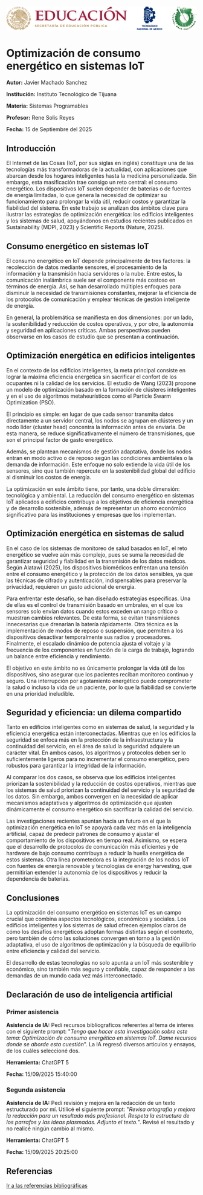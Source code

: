 ![ITT Wallpaper](recursos/wallpaper_itt.png)
# Optimización de consumo energético en sistemas IoT
**Autor:** Javier Machado Sanchez
  
**Institución:** Instituto Tecnológico de Tijuana
  
**Materia:** Sistemas Programables
  
**Profesor:** Rene Solis Reyes
  
**Fecha:** 15 de Septiembre del 2025
## Introducción
El Internet de las Cosas (IoT, por sus siglas en inglés) constituye una de las tecnologías más transformadoras de la actualidad, con aplicaciones que abarcan desde los hogares inteligentes hasta la medicina personalizada. Sin embargo, esta masificación trae consigo un reto central: el consumo energético. Los dispositivos IoT suelen depender de baterías o de fuentes de energía limitadas, lo que genera la necesidad de optimizar su funcionamiento para prolongar la vida útil, reducir costos y garantizar la fiabilidad del sistema. En este trabajo se analizan dos ámbitos clave para ilustrar las estrategias de optimización energética: los edificios inteligentes y los sistemas de salud, apoyándonos en estudios recientes publicados en Sustainability (MDPI, 2023) y Scientific Reports (Nature, 2025).
## Consumo energético en sistemas IoT
El consumo energético en IoT depende principalmente de tres factores: la recolección de datos mediante sensores, el procesamiento de la información y la transmisión hacia servidores o la nube. Entre estos, la comunicación inalámbrica suele ser el componente más costoso en términos de energía. Así, se han desarrollado múltiples enfoques para disminuir la necesidad de transmisiones constantes, mejorar la eficiencia de los protocolos de comunicación y emplear técnicas de gestión inteligente de energía.  
  
En general, la problemática se manifiesta en dos dimensiones: por un lado, la sostenibilidad y reducción de costos operativos, y por otro, la autonomía y seguridad en aplicaciones críticas. Ambas perspectivas pueden observarse en los casos de estudio que se presentan a continuación.
## Optimización energética en edificios inteligentes
En el contexto de los edificios inteligentes, la meta principal consiste en lograr la máxima eficiencia energética sin sacrificar el confort de los ocupantes ni la calidad de los servicios. El estudio de Wang (2023) propone un modelo de optimización basado en la formación de clústeres inteligentes y en el uso de algoritmos metaheurísticos como el Particle Swarm Optimization (PSO).  
  
El principio es simple: en lugar de que cada sensor transmita datos directamente a un servidor central, los nodos se agrupan en clústeres y un nodo líder (cluster head) concentra la información antes de enviarla. De esta manera, se reduce significativamente el número de transmisiones, que son el principal factor de gasto energético.
  
Además, se plantean mecanismos de gestión adaptativa, donde los nodos entran en modo activo o de reposo según las condiciones ambientales o la demanda de información. Este enfoque no solo extiende la vida útil de los sensores, sino que también repercute en la sostenibilidad global del edificio al disminuir los costos de energía.
  
La optimización en este ámbito tiene, por tanto, una doble dimensión: tecnológica y ambiental. La reducción del consumo energético en sistemas IoT aplicados a edificios contribuye a los objetivos de eficiencia energética y de desarrollo sostenible, además de representar un ahorro económico significativo para las instituciones y empresas que los implementan.
## Optimización energética en sistemas de salud
En el caso de los sistemas de monitoreo de salud basados en IoT, el reto energético se vuelve aún más complejo, pues se suma la necesidad de garantizar seguridad y fiabilidad en la transmisión de los datos médicos. Según Alatawi (2025), los dispositivos biomédicos enfrentan una tensión entre el consumo energético y la protección de los datos sensibles, ya que las técnicas de cifrado y autenticación, indispensables para preservar la privacidad, requieren un gasto adicional de energía.
  
Para enfrentar este desafío, se han diseñado estrategias específicas. Una de ellas es el control de transmisión basado en umbrales, en el que los sensores solo envían datos cuando estos exceden un rango crítico o muestran cambios relevantes. De esta forma, se evitan transmisiones innecesarias que drenarían la batería rápidamente. Otra técnica es la implementación de modos de reposo o suspensión, que permiten a los dispositivos desactivar temporalmente sus radios y procesadores. Finalmente, el escalado dinámico de potencia ajusta el voltaje y la frecuencia de los componentes en función de la carga de trabajo, logrando un balance entre eficiencia y rendimiento.
  
El objetivo en este ámbito no es únicamente prolongar la vida útil de los dispositivos, sino asegurar que los pacientes reciban monitoreo continuo y seguro. Una interrupción por agotamiento energético puede comprometer la salud o incluso la vida de un paciente, por lo que la fiabilidad se convierte en una prioridad ineludible.
## Seguridad y eficiencia: un dilema compartido
Tanto en edificios inteligentes como en sistemas de salud, la seguridad y la eficiencia energética están interconectadas. Mientras que en los edificios la seguridad se enfoca más en la protección de la infraestructura y la continuidad del servicio, en el área de salud la seguridad adquiere un carácter vital. En ambos casos, los algoritmos y protocolos deben ser lo suficientemente ligeros para no incrementar el consumo energético, pero robustos para garantizar la integridad de la información.
  
Al comparar los dos casos, se observa que los edificios inteligentes priorizan la sostenibilidad y la reducción de costos operativos, mientras que los sistemas de salud priorizan la continuidad del servicio y la seguridad de los datos. Sin embargo, ambos convergen en la necesidad de aplicar mecanismos adaptativos y algoritmos de optimización que ajusten dinámicamente el consumo energético sin sacrificar la calidad del servicio.
  
Las investigaciones recientes apuntan hacia un futuro en el que la optimización energética en IoT se apoyará cada vez más en la inteligencia artificial, capaz de predecir patrones de consumo y ajustar el comportamiento de los dispositivos en tiempo real. Asimismo, se espera que el desarrollo de protocolos de comunicación más eficientes y de hardware de bajo consumo contribuya a reducir la huella energética de estos sistemas. Otra línea prometedora es la integración de los nodos IoT con fuentes de energía renovable y tecnologías de energy harvesting, que permitirían extender la autonomía de los dispositivos y reducir la dependencia de baterías.
## Conclusiones
La optimización del consumo energético en sistemas IoT es un campo crucial que combina aspectos tecnológicos, económicos y sociales. Los edificios inteligentes y los sistemas de salud ofrecen ejemplos claros de cómo los desafíos energéticos adoptan formas distintas según el contexto, pero también de cómo las soluciones convergen en torno a la gestión adaptativa, el uso de algoritmos de optimización y la búsqueda de equilibrio entre eficiencia y calidad del servicio.
  
El desarrollo de estas tecnologías no solo apunta a un IoT más sostenible y económico, sino también más seguro y confiable, capaz de responder a las demandas de un mundo cada vez más interconectado.
## Declaración de uso de inteligencia artificial
### Primer asistencia
**Asistencia de IA:** Pedí recursos bibliograficos referentes al tema de interes con el siguiente prompt: "*Tengo que hacer esta investigación sobre este tema: Optimización de consumo energético en sistemas IoT. Dame recursos donde se aborde esta cuestión*". La IA regresó diversos articulos y ensayos, de los cuáles seleccioné dos.
  
**Herramienta:** ChatGPT 5
  
**Fecha:** 15/09/2025 15:40:00
### Segunda asistencia
**Asistencia de IA:** Pedí revisión y mejora en la redacción de un texto estructurado por mí. Utilicé el siguiente prompt: "*Revisa ortografía y mejora la redacción para un resultado más profesional. Respeta la estructura de los parrafos y las ideas plasmadas. Adjunto el texto.*". Revisé el resultado y no realicé ningún cambio al mismo.

**Herramienta:** ChatGPT 5
  
**Fecha:** 15/09/2025 20:25:00

## Referencias
[Ir a las referencias bibliográficas](referencias.md)
